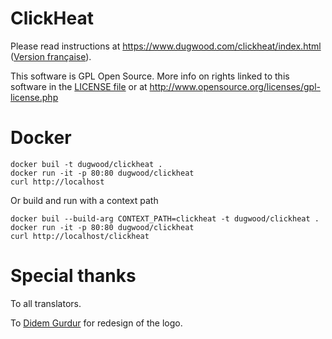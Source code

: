 ClickHeat
=========

Please read instructions at https://www.dugwood.com/clickheat/index.html ([Version française](https://www.dugwood.fr/clickheat/index.html)).

This software is GPL Open Source. More info on rights linked to this software in the [LICENSE file](LICENSE) or at http://www.opensource.org/licenses/gpl-license.php

Docker
======

```
docker buil -t dugwood/clickheat .
docker run -it -p 80:80 dugwood/clickheat
curl http://localhost
```

Or build and run with a context path

```
docker buil --build-arg CONTEXT_PATH=clickheat -t dugwood/clickheat .
docker run -it -p 80:80 dugwood/clickheat
curl http://localhost/clickheat
```

Special thanks
==============

To all translators.

To [Didem Gurdur](http://linkedin.com/in/didemgurdur/) for redesign of the logo.

